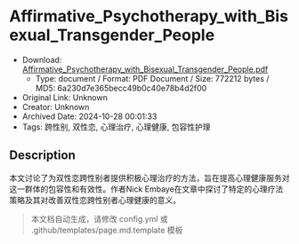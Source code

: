 # Affirmative_Psychotherapy_with_Bisexual_Transgender_People

- Download: [Affirmative_Psychotherapy_with_Bisexual_Transgender_People.pdf](Affirmative_Psychotherapy_with_Bisexual_Transgender_People.pdf)
    - Type: document / Format: PDF Document / Size: 772212 bytes / MD5: 6a230d7e365becc49b0c40e78b4d2f00
- Original Link: Unknown
- Creator: Unknown
- Archived Date: 2024-10-28 00:01:33
- Tags: 跨性别, 双性恋, 心理治疗, 心理健康, 包容性护理

## Description

本文讨论了为双性恋跨性别者提供积极心理治疗的方法，旨在提高心理健康服务对这一群体的包容性和有效性。作者Nick Embaye在文章中探讨了特定的心理疗法策略及其对改善双性恋跨性别者心理健康的意义。

> 本文档自动生成，请修改 config.yml 或 .github/templates/page.md.template 模板
